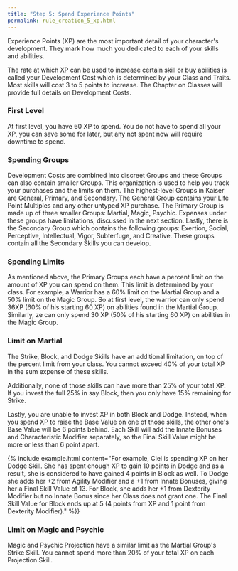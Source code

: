 ```yaml
---
title: "Step 5: Spend Experience Points"
permalink: rule_creation_5_xp.html
---
```


Experience Points (XP) are the most important detail of your character's development. They mark how much you dedicated to each of your skills and abilities. 

The rate at which XP can be used to increase certain skill or buy abilities is called your Development Cost which is determined by your Class and Traits. Most skills will cost 3 to 5 points to increase. The Chapter on Classes will provide full details on Development Costs.

### First Level
At first level, you have 60 XP to spend. You do not have to spend all your XP, you can save some for later, but any not spent now will require downtime to spend.

### Spending Groups
Development Costs are combined into discreet Groups and these Groups can also contain smaller Groups. This organization is used to help you track your purchases and the limits on them. The highest-level Groups in Kaiser are General, Primary, and Secondary. The General Group contains your Life Point Multiples and any other untyped XP purchase. The Primary Group is made up of three smaller Groups: Martial, Magic, Psychic. Expenses under these groups have limitations, discussed in the next section. Lastly, there is the Secondary Group which contains the following groups: Exertion, Social, Perceptive, Intellectual, Vigor, Subterfuge, and Creative. These groups contain all the Secondary Skills you can develop.

### Spending Limits
As mentioned above, the Primary Groups each have a percent limit on the amount of XP you can spend on them. This limit is determined by your class. For example, a Warrior has a 60% limit on the Martial Group and a 50% limit on the Magic Group. So at first level, the warrior can only spend 36XP (60% of his starting 60 XP) on abilities found in the Martial Group. Similarly, ze can only spend 30 XP (50% of his starting 60 XP) on abilities in the Magic Group. 

### Limit on Martial
The Strike, Block, and Dodge Skills have an additional limitation, on top of the percent limit from your class. You cannot exceed 40% of your total XP in the sum expense of these skills.

Additionally, none of those skills can have more than 25% of your total XP. If you invest the full 25% in say Block, then you only have 15% remaining for Strike.

Lastly, you are unable to invest XP in both Block and Dodge. Instead, when you spend XP to raise the Base Value on one of those skills, the other one's Base Value will be 6 points behind. Each Skill will add the Innate Bonuses and Characteristic Modifier separately, so the Final Skill Value might be more or less than 6 point apart.

{% include example.html content="For example, Ciel is spending XP on her Dodge Skill. She has spent enough XP to gain 10 points in Dodge and as a result, she is considered to have gained 4 points in Block as well. To Dodge she adds her +2 from Agility Modifier and a +1 from Innate Bonuses, giving her a Final Skill Value of 13. For Block, she adds her +1 from Dexterity Modifier but no Innate Bonus since her Class does not grant one. The Final Skill Value for Block ends up at 5 (4 points from XP and 1 point from Dexterity Modifier)." %}}

### Limit on Magic and Psychic
Magic and Psychic Projection have a similar limit as the Martial Group's Strike Skill. You cannot spend more than 20% of your total XP on each Projection Skill.

